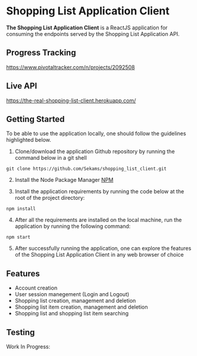 # Shopping List Application Client

**The Shopping List Application Client** is a ReactJS application for consuming the endpoints served by the Shopping List Application API.

## Progress Tracking
https://www.pivotaltracker.com/n/projects/2092508

## Live API
https://the-real-shopping-list-client.herokuapp.com/

## Getting Started
To be able to use the application locally, one should follow the guidelines highlighted below.

1. Clone/download the application Github repository by running the command below in a git shell
```
git clone https://github.com/Sekams/shopping_list_client.git
```
2. Install the Node Package Manager [NPM](https://www.npmjs.com/get-npm)

3. Install the application requirements by running the code below at the root of the project directory:
```
npm install
```

4. After all the requirements are installed on the local machine, run the application by running the following command:
```
npm start
```
5. After successfully running the application, one can explore the features of the Shopping List Application Client in any web browser of choice

## Features
* Account creation
* User session manegement (Login and Logout)
* Shopping list creation, management and deletion
* Shopping list item creation, management and deletion
* Shopping list and shopping list item searching

## Testing
Work In Progress:
